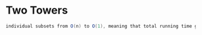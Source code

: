 # Two Towers
```RulerIterator.java Solves two towers problem using Gray code iterator to generate subsets. This improves the runtime of calculating the height of 
individual subsets from O(n) to O(1), meaning that total running time goes from O(n * n^2) to O(n^2). So, basically from really long to slighly less long...```
